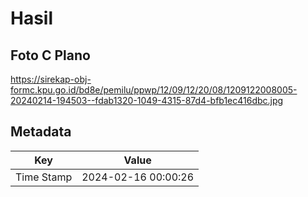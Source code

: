 # Hasil

## Foto C Plano

https://sirekap-obj-formc.kpu.go.id/bd8e/pemilu/ppwp/12/09/12/20/08/1209122008005-20240214-194503--fdab1320-1049-4315-87d4-bfb1ec416dbc.jpg


## Metadata

| Key        | Value               |
| ---------- | ------------------- |
| Time Stamp | 2024-02-16 00:00:26 |



